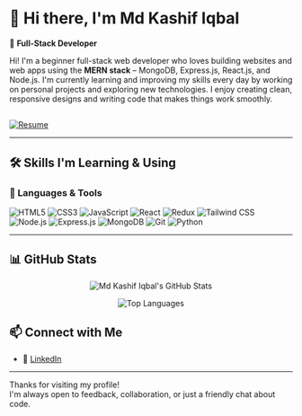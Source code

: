 # 👋 Hi there, I'm Md Kashif Iqbal

🎯 **Full-Stack Developer**

Hi! I'm a beginner full-stack web developer who loves building websites and web apps using the **MERN stack** – MongoDB, Express.js, React.js, and Node.js. I'm currently learning and improving my skills every day by working on personal projects and exploring new technologies. I enjoy creating clean, responsive designs and writing code that makes things work smoothly.

##

[![Resume](https://img.shields.io/badge/Resume-View-blue?style=for-the-badge&logo=readthedocs)](https://resume-builder-test-new.masaischool.com/resume/public?resumeId=6852f62245a82c85f5de5a86 )

---


## 🛠️ Skills I'm Learning & Using

### 🚀 Languages & Tools

<p align="left">
  <img src="https://img.shields.io/badge/HTML5-E34F26?style=for-the-badge&logo=html5&logoColor=white" alt="HTML5" />
  <img src="https://img.shields.io/badge/CSS3-1572B6?style=for-the-badge&logo=css3&logoColor=white" alt="CSS3" />
  <img src="https://img.shields.io/badge/JavaScript-F7DF1E?style=for-the-badge&logo=javascript&logoColor=black" alt="JavaScript" />
  <img src="https://img.shields.io/badge/React-20232A?style=for-the-badge&logo=react&logoColor=61DAFB" alt="React" />
  <img src="https://img.shields.io/badge/Redux-593D88?style=for-the-badge&logo=redux&logoColor=white" alt="Redux" />
  <img src="https://img.shields.io/badge/TailwindCSS-06B6D4?style=for-the-badge&logo=tailwindcss&logoColor=white" alt="Tailwind CSS" />
  <img src="https://img.shields.io/badge/Node.js-339933?style=for-the-badge&logo=nodedotjs&logoColor=white" alt="Node.js" />
  <img src="https://img.shields.io/badge/Express.js-000000?style=for-the-badge&logo=express&logoColor=white" alt="Express.js" />
  <img src="https://img.shields.io/badge/MongoDB-47A248?style=for-the-badge&logo=mongodb&logoColor=white" alt="MongoDB" />
  <img src="https://img.shields.io/badge/Git-F05032?style=for-the-badge&logo=git&logoColor=white" alt="Git" />
  <img src="https://img.shields.io/badge/Python-3776AB?style=for-the-badge&logo=python&logoColor=white" alt="Python" />
</p>

---

## 📊 GitHub Stats

<p align="center">
  <img src="https://github-readme-stats.vercel.app/api?username=mdkashifiqbal&show_icons=true&theme=github_dark" alt="Md Kashif Iqbal's GitHub Stats" />
</p>

<p align="center">
  <img src="https://github-readme-stats.vercel.app/api/top-langs/?username=mdkashifiqbal&layout=compact&theme=github_dark" alt="Top Languages" />
</p>


## 📫 Connect with Me

- 🔗 [LinkedIn](https://www.linkedin.com/in/md-kashif-iqbal/)

---




Thanks for visiting my profile!  
I'm always open to feedback, collaboration, or just a friendly chat about code.


